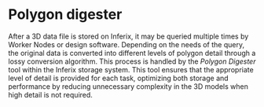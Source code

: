 # Polygon digester

After a 3D data file is stored on Inferix, it may be queried multiple times by Worker Nodes or design software. Depending on the needs of the query, the original data is converted into different levels of polygon detail through a lossy conversion algorithm. This process is handled by the _Polygon Digester_ tool within the Inferix storage system. This tool ensures that the appropriate level of detail is provided for each task, optimizing both storage and performance by reducing unnecessary complexity in the 3D models when high detail is not required.